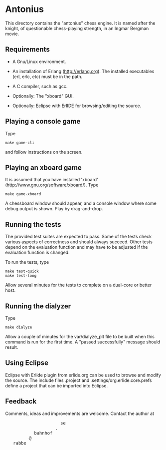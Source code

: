 Antonius
================================

This directory contains the "antonius" chess engine. It is named
after the knight, of questionable chess-playing strength, in an
Ingmar Bergman movie.


Requirements
------------

* A Gnu/Linux environment.

* An installation of Erlang (http://erlang.org). The installed
executables (erl, erlc, etc) must be in the path.

* A C compiler, such as gcc.

* Optionally: The "xboard" GUI.

* Optionally: Eclipse with ErlIDE for browsing/editing the source.


Playing a console game
----------------------

Type

    make game-cli

and follow instructions on the screen.


Playing an xboard game
----------------------

It is assumed that you have installed 'xboard'
(http://www.gnu.org/software/xboard/). Type

    make game-xboard

A chessboard window should appear, and a console window where some
debug output is shown. Play by drag-and-drop.


Running the tests
-----------------

The provided test suites are expected to pass. Some of the tests
check various aspects of correctness and should always succeed.
Other tests depend on the evaluation function and may have to be
adjusted if the evaluation function is changed.

To run the tests, type

    make test-quick
    make test-long
    
Allow several minutes for the tests to complete on a dual-core or
better host.


Running the dialyzer
--------------------

Type

    make dialyze

Allow a couple of minutes for the var/dialyze_plt file to be built
when this command is run for the first time. A "passed successfully"
message should result.


Using Eclipse
-------------

Eclipse with Erlide plugin from erlide.org can be used to browse
and modify the source. The include files .project and
.settings/org.erlide.core.prefs define a project that can be
imported into Eclipse.


Feedback
--------

Comments, ideas and improvements are welcome. Contact the author at

<pre>
                     se
                   .
           bahnhof
         @
   rabbe
</pre>

